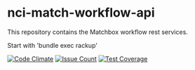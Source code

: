 # nci-match-workflow-api
This repository contains the Matchbox workflow rest services.

Start with 'bundle exec rackup'

[![Code Climate](https://codeclimate.com/github/CBIIT/nci-match-workflow-api/badges/gpa.svg)](https://codeclimate.com/github/CBIIT/nci-match-workflow-api)
[![Issue Count](https://codeclimate.com/github/CBIIT/nci-match-workflow-api/badges/issue_count.svg)](https://codeclimate.com/github/CBIIT/nci-match-workflow-api)
[![Test Coverage](https://codeclimate.com/github/CBIIT/nci-match-workflow-api/badges/coverage.svg)](https://codeclimate.com/github/CBIIT/nci-match-workflow-api/coverage)
